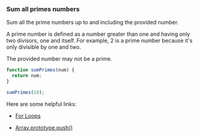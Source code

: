 ### Sum all primes numbers

Sum all the prime numbers up to and including the provided number.

A prime number is defined as a number greater than one and having only two divisors, one and itself. For example, 2 is a prime number because it's only divisible by one and two.

The provided number may not be a prime.

```javascript
function sumPrimes(num) {
  return num;
}

sumPrimes(10);
```

Here are some helpful links:

* [For Loops](https://developer.mozilla.org/en-US/docs/Web/JavaScript/Reference/Statements/for)

* [Array.prototype.push()](https://developer.mozilla.org/en-US/docs/Web/JavaScript/Reference/Global_Objects/Array/push)
